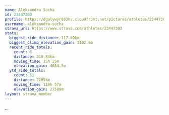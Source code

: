 ```yaml
---
name: Aleksandra Socha
id: 23447303
profile: https://dgalywyr863hv.cloudfront.net/pictures/athletes/23447303/14745546/4/large.jpg
username: aleksandra-socha
strava_url: https://www.strava.com/athletes/23447303
stats:
  biggest_ride_distance: 117.89km
  biggest_climb_elevation_gain: 1102.6m
  recent_ride_totals:
    count: 6
    distance: 310.84km
    moving_time: 15h 25m
    elevation_gain: 4654.5m
  ytd_ride_totals:
    count: 51
    distance: 2105km
    moving_time: 119h 57m
    elevation_gain: 27589m
layout: strava_member
--- 
```

...
